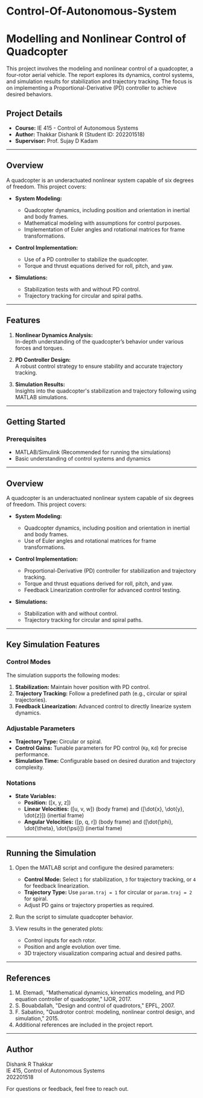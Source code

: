 # Control-Of-Autonomous-System
# Modelling and Nonlinear Control of Quadcopter

This project involves the modeling and nonlinear control of a quadcopter, a four-rotor aerial vehicle. The report explores its dynamics, control systems, and simulation results for stabilization and trajectory tracking. The focus is on implementing a Proportional-Derivative (PD) controller to achieve desired behaviors.

## Project Details

- **Course:** IE 415 - Control of Autonomous Systems  
- **Author:** Thakkar Dishank R (Student ID: 202201518)  
- **Supervisor:** Prof. Sujay D Kadam  

---

## Overview

A quadcopter is an underactuated nonlinear system capable of six degrees of freedom. This project covers:

- **System Modeling:**  
  - Quadcopter dynamics, including position and orientation in inertial and body frames.
  - Mathematical modeling with assumptions for control purposes.
  - Implementation of Euler angles and rotational matrices for frame transformations.  

- **Control Implementation:**  
  - Use of a PD controller to stabilize the quadcopter.  
  - Torque and thrust equations derived for roll, pitch, and yaw.  

- **Simulations:**  
  - Stabilization tests with and without PD control.  
  - Trajectory tracking for circular and spiral paths.  

---

## Features

1. **Nonlinear Dynamics Analysis:**  
   In-depth understanding of the quadcopter’s behavior under various forces and torques.  

2. **PD Controller Design:**  
   A robust control strategy to ensure stability and accurate trajectory tracking.  

3. **Simulation Results:**  
   Insights into the quadcopter's stabilization and trajectory following using MATLAB simulations.

---


## Getting Started

### Prerequisites

- MATLAB/Simulink (Recommended for running the simulations)
- Basic understanding of control systems and dynamics

---

## Overview

A quadcopter is an underactuated nonlinear system capable of six degrees of freedom. This project covers:

- **System Modeling:**  
  - Quadcopter dynamics, including position and orientation in inertial and body frames.
  - Use of Euler angles and rotational matrices for frame transformations.  

- **Control Implementation:**  
  - Proportional-Derivative (PD) controller for stabilization and trajectory tracking.
  - Torque and thrust equations derived for roll, pitch, and yaw.
  - Feedback Linearization controller for advanced control testing.

- **Simulations:**  
  - Stabilization with and without control.
  - Trajectory tracking for circular and spiral paths.

---

## Key Simulation Features

### Control Modes
The simulation supports the following modes:
1. **Stabilization:** Maintain hover position with PD control.  
2. **Trajectory Tracking:** Follow a predefined path (e.g., circular or spiral trajectories).  
3. **Feedback Linearization:** Advanced control to directly linearize system dynamics.

### Adjustable Parameters
- **Trajectory Type:** Circular or spiral.  
- **Control Gains:** Tunable parameters for PD control (`Kp`, `Kd`) for precise performance.  
- **Simulation Time:** Configurable based on desired duration and trajectory complexity.

### Notations
- **State Variables:**
  - **Position:** \([x, y, z]\)
  - **Linear Velocities:** \([u, v, w]\) (body frame) and \([\dot{x}, \dot{y}, \dot{z}]\) (inertial frame)
  - **Angular Velocities:** \([p, q, r]\) (body frame) and \([\dot{\phi}, \dot{\theta}, \dot{\psi}]\) (inertial frame)  

---

## Running the Simulation

1. Open the MATLAB script and configure the desired parameters:
   - **Control Mode:** Select `1` for stabilization, `3` for trajectory tracking, or `4` for feedback linearization.
   - **Trajectory Type:** Use `param.traj = 1` for circular or `param.traj = 2` for spiral.
   - Adjust PD gains or trajectory properties as required.

2. Run the script to simulate quadcopter behavior.

3. View results in the generated plots:
   - Control inputs for each rotor.
   - Position and angle evolution over time.
   - 3D trajectory visualization comparing actual and desired paths.

---

## References

1. M. Etemadi, "Mathematical dynamics, kinematics modeling, and PID equation controller of quadcopter," IJOR, 2017.  
2. S. Bouabdallah, "Design and control of quadrotors," EPFL, 2007.  
3. F. Sabatino, "Quadrotor control: modeling, nonlinear control design, and simulation," 2015.  
4. Additional references are included in the project report.

---

## Author

Dishank R Thakkar  
IE 415, Control of Autonomous Systems  
202201518  

For questions or feedback, feel free to reach out.
